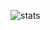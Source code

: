 ![stats](https://github-readme-stats.vercel.app/api?username=felipefrancisco&count_private=true&theme=dark)
